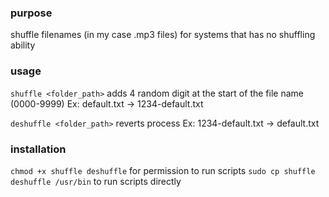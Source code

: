 ### purpose
shuffle filenames (in my case .mp3 files) for systems that has no shuffling ability 

### usage
`shuffle <folder_path>`
adds 4 random digit at the start of the file name (0000-9999)
Ex: default.txt -> 1234-default.txt

`deshuffle <folder_path>`
reverts process
Ex: 1234-default.txt -> default.txt

### installation
`chmod +x shuffle deshuffle` for permission to run scripts
`sudo cp shuffle deshuffle /usr/bin` to run scripts directly
